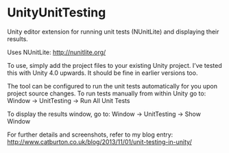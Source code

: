 UnityUnitTesting
================

Unity editor extension for running unit tests (NUnitLite) and displaying their results.

Uses NUnitLite: http://nunitlite.org/

To use, simply add the project files to your existing Unity project. I’ve tested this with Unity 4.0 upwards. It should be fine in earlier versions too.

The tool can be configured to run the unit tests automatically for you upon project source changes. To run tests manually from within Unity go to:
Window -> UnitTesting -> Run All Unit Tests

To display the results window, go to:
Window -> UnitTesting -> Show Window


For further details and screenshots, refer to my blog entry:
http://www.catburton.co.uk/blog/2013/11/01/unit-testing-in-unity/
